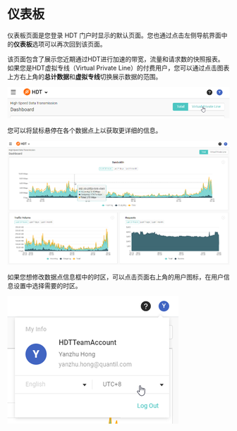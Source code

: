 # 仪表板
仪表板页面是您登录 HDT 门户时显示的默认页面。您也通过点击左侧导航界面中的**仪表板**选项可以再次回到该页面。

该页面包含了展示您近期通过HDT进行加速的带宽，流量和请求数的快照报表。如果您是HDT虚拟专线（Virtual Private Line）的付费用户，您可以通过点击图表上方右上角的**总计数据**和**虚拟专线**切换展示数据的范围。

![null](</docs/resources/images/dashboard/selectTotalOrVpl.png>)

您可以将鼠标悬停在各个数据点上以获取更详细的信息。

![null](</docs/resources/images/dashboard/dashboard.png>)

如果您想修改数据点信息框中的时区，可以点击页面右上角的用户图标，在用户信息设置中选择需要的时区。

![null](</docs/resources/images/dashboard/myInfo.png>)
